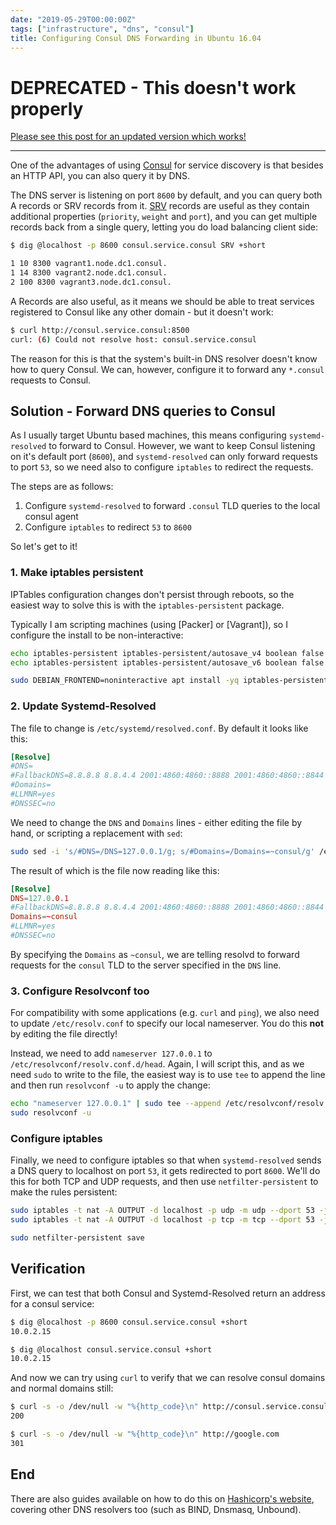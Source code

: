 ```yaml
---
date: "2019-05-29T00:00:00Z"
tags: ["infrastructure", "dns", "consul"]
title: Configuring Consul DNS Forwarding in Ubuntu 16.04
---
```


# DEPRECATED - This doesn't work properly

[Please see this post for an updated version which works!](/2019/09/24/consul-ubuntu-dns-revisited/)

---

One of the advantages of using [Consul](https://www.consul.io/) for service discovery is that besides an HTTP API, you can also query it by DNS.

The DNS server is listening on port `8600` by default, and you can query both A records or SRV records from it.  [SRV](https://en.wikipedia.org/wiki/SRV_record) records are useful as they contain additional properties (`priority`, `weight` and `port`), and you can get multiple records back from a single query, letting you do load balancing client side:

```bash
$ dig @localhost -p 8600 consul.service.consul SRV +short

1 10 8300 vagrant1.node.dc1.consul.
1 14 8300 vagrant2.node.dc1.consul.
2 100 8300 vagrant3.node.dc1.consul.
```

A Records are also useful, as it means we should be able to treat services registered to Consul like any other domain - but it doesn't work:

```bash
$ curl http://consul.service.consul:8500
curl: (6) Could not resolve host: consul.service.consul
```

The reason for this is that the system's built-in DNS resolver doesn't know how to query Consul.  We can, however, configure it to forward any `*.consul` requests to Consul.


## Solution - Forward DNS queries to Consul

As I usually target Ubuntu based machines, this means configuring `systemd-resolved` to forward to Consul.  However, we want to keep Consul listening on it's default port (`8600`), and `systemd-resolved` can only forward requests to port `53`, so we need also to configure `iptables` to redirect the requests.

The steps are as follows:

1. Configure `systemd-resolved` to forward `.consul` TLD queries to the local consul agent
1. Configure `iptables` to redirect `53` to `8600`

So let's get to it!

### 1. Make iptables persistent

IPTables configuration changes don't persist through reboots, so the easiest way to solve this is with the `iptables-persistent` package.

Typically I am scripting machines (using [Packer] or [Vagrant]), so I configure the install to be non-interactive:

```bash
echo iptables-persistent iptables-persistent/autosave_v4 boolean false | sudo debconf-set-selections
echo iptables-persistent iptables-persistent/autosave_v6 boolean false | sudo debconf-set-selections

sudo DEBIAN_FRONTEND=noninteractive apt install -yq iptables-persistent
```

### 2. Update Systemd-Resolved

The file to change is `/etc/systemd/resolved.conf`.  By default it looks like this:

```conf
[Resolve]
#DNS=
#FallbackDNS=8.8.8.8 8.8.4.4 2001:4860:4860::8888 2001:4860:4860::8844
#Domains=
#LLMNR=yes
#DNSSEC=no
```

We need to change the `DNS` and `Domains` lines - either editing the file by hand, or scripting a replacement with `sed`:

```bash
sudo sed -i 's/#DNS=/DNS=127.0.0.1/g; s/#Domains=/Domains=~consul/g' /etc/systemd/resolved.conf
```

The result of which is the file now reading like this:

```conf
[Resolve]
DNS=127.0.0.1
#FallbackDNS=8.8.8.8 8.8.4.4 2001:4860:4860::8888 2001:4860:4860::8844
Domains=~consul
#LLMNR=yes
#DNSSEC=no
```

By specifying the `Domains` as `~consul`, we are telling resolvd to forward requests for the `consul` TLD to the server specified in the `DNS` line.

### 3. Configure Resolvconf too

For compatibility with some applications (e.g. `curl` and `ping`), we also need to update `/etc/resolv.conf` to specify our local nameserver.  You do this **not** by editing the file directly!

Instead, we need to add `nameserver 127.0.0.1` to `/etc/resolvconf/resolv.conf.d/head`.  Again, I will script this, and as we need `sudo` to write to the file, the easiest way is to use `tee` to append the line and then run `resolvconf -u` to apply the change:

```bash
echo "nameserver 127.0.0.1" | sudo tee --append /etc/resolvconf/resolv.conf.d/head
sudo resolvconf -u
```

### Configure iptables

Finally, we need to configure iptables so that when `systemd-resolved` sends a DNS query to localhost on port `53`, it gets redirected to port `8600`.  We'll do this for both TCP and UDP requests, and then use `netfilter-persistent` to make the rules persistent:

```bash
sudo iptables -t nat -A OUTPUT -d localhost -p udp -m udp --dport 53 -j REDIRECT --to-ports 8600
sudo iptables -t nat -A OUTPUT -d localhost -p tcp -m tcp --dport 53 -j REDIRECT --to-ports 8600

sudo netfilter-persistent save
```

## Verification

First, we can test that both Consul and Systemd-Resolved return an address for a consul service:

```bash
$ dig @localhost -p 8600 consul.service.consul +short
10.0.2.15

$ dig @localhost consul.service.consul +short
10.0.2.15
```

And now we can try using `curl` to verify that we can resolve consul domains and normal domains still:

```bash
$ curl -s -o /dev/null -w "%{http_code}\n" http://consul.service.consul:8500/ui/
200

$ curl -s -o /dev/null -w "%{http_code}\n" http://google.com
301
```

## End

There are also guides available on how to do this on [Hashicorp's website](https://learn.hashicorp.com/consul/security-networking/forwarding), covering other DNS resolvers too (such as BIND, Dnsmasq, Unbound).


